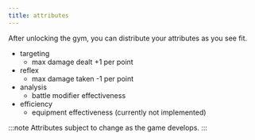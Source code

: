 ```yaml
---
title: attributes
---
```


After unlocking the gym, you can distribute your attributes as you see fit.

-   targeting
    -   max damage dealt +1 per point
-   reflex
    -   max damage taken -1 per point
-   analysis
    -   battle modifier effectiveness
-   efficiency
    -   equipment effectiveness (currently not implemented)

:::note
Attributes subject to change as the game develops.
:::
